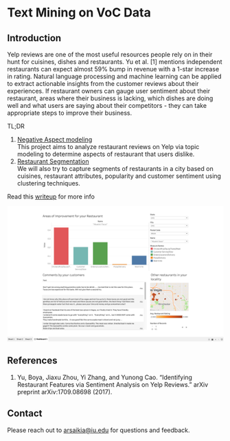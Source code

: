 # Text Mining on VoC Data

## Introduction
Yelp reviews are one of the most useful resources people rely on in their hunt for cuisines, dishes and restaurants. Yu et al. [1] mentions independent restaurants can expect almost 59% bump in revenue with a 1-star increase in rating. Natural language processing and machine learning can be applied to extract actionable insights from the customer reviews about their experiences. If restaurant owners can gauge user sentiment about their restaurant, areas where their business is lacking, which dishes are doing well and what users are saying about their competitors - they can take appropriate steps to improve their business. <br>

TL;DR
1. [Negative Aspect modeling](https://raw.githubusercontent.com/arunavsk/NLP-Yelp-Restaurants/master/Review%20Analysis/dashboard.png)<br>
This project aims to analyze restaurant reviews on Yelp via topic modeling to determine aspects of restaurant that users dislike. 
2. [Restaurant Segmentation](https://github.com/arunavsk/NLP-Yelp-Restaurants/blob/master/Restaurant%20Clustering/Clustering-Analysis---Mixed-Clustering.md)<br>
We will also try to capture segments of restaurants in a city based on cuisines, restaurant attributes, popularity and customer sentiment using clustering techniques.

Read this [writeup](Report.pdf) for more info

<img src="./Review Analysis/dashboard.png" alt="drawing" width="800"/>

## References
1.  Yu, Boya, Jiaxu Zhou, Yi Zhang, and Yunong Cao. “Identifying Restaurant Features via Sentiment Analysis on Yelp Reviews.” arXiv preprint arXiv:1709.08698 (2017).

## Contact 
Please reach out to arsaikia@iu.edu for questions and feedback.
